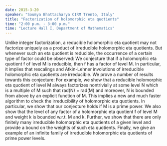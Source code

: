 ```yaml
---
date: 2015-3-20
speaker: "Soumya Bhattacharya CIRM Trento, Italy"
title: "Factorization of holomorphic eta quotients"
time: "2:00 p.m. - 3:00 p.m." 
time: "Lecture Hall I, Department of Mathematics"
---
```

Unlike integer factorization, a reducible holomorphic eta quotient may not
factorize uniquely as a product of irreducible holomorphic eta quotients.
But whenever such an eta quotient is reducible, the occurrence of a
certain type of factor could be observed: We conjecture that if a
holomorphic eta
quotient f of level M is reducible, then f has a factor of level M.  In
particular, it implies that rescalings and Atkin-Lehner involutions of
irreducible holomorphic eta quotients are irreducible. We prove a number
of results towards this conjecture:  For example, we show that a reducible
holomorphic eta quotient of level M always factorizes nontrivially at some
level N which is a multiple of M such that rad(N) = rad(M) and moreover, N
is bounded from above by an explicit function of M. This implies a new and
much faster algorithm to check the irreducibility of holomorphic eta
quotients.  In particular,  we show that our conjecture holds if M is a
prime power. We also show that the level of any factor of a holomorphic
eta quotient f of level M and weight k is bounded w.r.t. M and k. Further,
we show that there are only finitely many irreducible holomorphic eta
quotients of a given level and provide a bound on the weights of such eta
quotients. Finally, we give an example of an infinite family of
irreducible holomorphic eta quotients of prime power levels.
